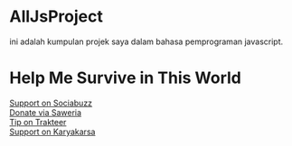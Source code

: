 # AllJsProject
ini adalah kumpulan projek saya dalam bahasa pemprograman javascript.

# Help Me Survive in This World

[Support on Sociabuzz](https://sociabuzz.com/sikelinciperak/tribe)  
[Donate via Saweria](https://saweria.co/sikelinciperak)  
[Tip on Trakteer](https://trakteer.id/sikelinciperak/tip)  
[Support on Karyakarsa](https://karyakarsa.com/silverrabbitku/support)
